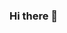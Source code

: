 ### Hi there 👋

<!--
**JesusNavarrete215/JesusNavarrete215** is a ✨ _special_ ✨ repository because its `README.md` (this file) appears on your GitHub profile.

Here are some ideas to get you started:

- 🔭 I’m currently working on graduating from BloomTech
- 🌱 I’m currently learning Full Stack Web Development
- 💬 Ask me about projects about backend or javascript
- 📫 How to reach me: Jesus.Navarrete215@outlook.com
- ⚡ Fun fact: I wanted to be come a surgen after seeing "The Good Doctor"
-->
